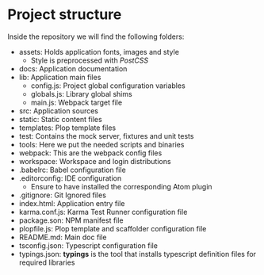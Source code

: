 # Project structure

Inside the repository we will find the following folders:

* assets: Holds application fonts, images and style
  * Style is preprocessed with *PostCSS*
* docs: Application documentation
* lib: Application main files
  * config.js: Project global configuration variables
  * globals.js: Library global shims
  * main.js: Webpack target file
* src: Application sources
* static: Static content files
* templates: Plop template files
* test: Contains the mock server, fixtures and unit tests
* tools: Here we put the needed scripts and binaries
* webpack: This are the webpack config files
* workspace: Workspace and login distributions
* .babelrc: Babel configuration file
* .editorconfig: IDE configuration
  * Ensure to have installed the corresponding Atom plugin
* .gitignore: Git Ignored files
* index.html: Application entry file
* karma.conf.js: Karma Test Runner configuration file
* package.son: NPM manifest file
* plopfile.js: Plop template and scaffolder configuration file
* README.md: Main doc file
* tsconfig.json: Typescript configuration file
* typings.json: **typings** is the tool that installs typescript definition files for required libraries
